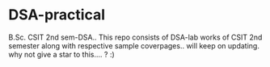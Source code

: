 # DSA-practical
B.Sc. CSIT 2nd sem-DSA..
This repo consists of DSA-lab works of CSIT 2nd semester along with respective sample coverpages.. will keep on updating.
why not give a star to this.... ? :)
